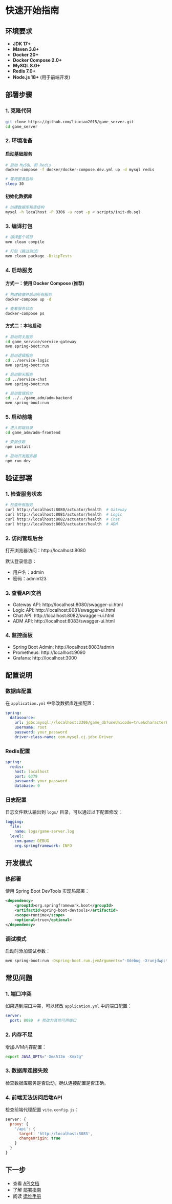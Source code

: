 # 快速开始指南

## 环境要求

- **JDK 17+**
- **Maven 3.8+**
- **Docker 20+**
- **Docker Compose 2.0+**
- **MySQL 8.0+**
- **Redis 7.0+**
- **Node.js 18+** (用于前端开发)

## 部署步骤

### 1. 克隆代码

```bash
git clone https://github.com/liuxiao2015/game_server.git
cd game_server
```

### 2. 环境准备

#### 启动基础服务
```bash
# 启动 MySQL 和 Redis
docker-compose -f docker/docker-compose.dev.yml up -d mysql redis

# 等待服务启动
sleep 30
```

#### 初始化数据库
```bash
# 创建数据库和表结构
mysql -h localhost -P 3306 -u root -p < scripts/init-db.sql
```

### 3. 编译打包

```bash
# 编译整个项目
mvn clean compile

# 打包（跳过测试）
mvn clean package -DskipTests
```

### 4. 启动服务

#### 方式一：使用 Docker Compose (推荐)
```bash
# 构建镜像并启动所有服务
docker-compose up -d

# 查看服务状态
docker-compose ps
```

#### 方式二：本地启动
```bash
# 启动网关服务
cd game_service/service-gateway
mvn spring-boot:run

# 启动逻辑服务
cd ../service-logic
mvn spring-boot:run

# 启动聊天服务
cd ../service-chat
mvn spring-boot:run

# 启动管理后台
cd ../../game_adm/adm-backend
mvn spring-boot:run
```

### 5. 启动前端

```bash
# 进入前端目录
cd game_adm/adm-frontend

# 安装依赖
npm install

# 启动开发服务器
npm run dev
```

## 验证部署

### 1. 检查服务状态

```bash
# 检查所有服务
curl http://localhost:8080/actuator/health  # Gateway
curl http://localhost:8081/actuator/health  # Logic
curl http://localhost:8082/actuator/health  # Chat
curl http://localhost:8083/actuator/health  # ADM
```

### 2. 访问管理后台

打开浏览器访问：http://localhost:8080

默认登录信息：
- 用户名：admin
- 密码：admin123

### 3. 查看API文档

- Gateway API: http://localhost:8080/swagger-ui.html
- Logic API: http://localhost:8081/swagger-ui.html
- Chat API: http://localhost:8082/swagger-ui.html
- ADM API: http://localhost:8083/swagger-ui.html

### 4. 监控面板

- Spring Boot Admin: http://localhost:8083/admin
- Prometheus: http://localhost:9090
- Grafana: http://localhost:3000

## 配置说明

### 数据库配置

在 `application.yml` 中修改数据库连接配置：

```yaml
spring:
  datasource:
    url: jdbc:mysql://localhost:3306/game_db?useUnicode=true&characterEncoding=utf8
    username: root
    password: your_password
    driver-class-name: com.mysql.cj.jdbc.Driver
```

### Redis配置

```yaml
spring:
  redis:
    host: localhost
    port: 6379
    password: your_password
    database: 0
```

### 日志配置

日志文件默认输出到 `logs/` 目录，可以通过以下配置修改：

```yaml
logging:
  file:
    name: logs/game-server.log
  level:
    com.game: DEBUG
    org.springframework: INFO
```

## 开发模式

### 热部署

使用 Spring Boot DevTools 实现热部署：

```xml
<dependency>
    <groupId>org.springframework.boot</groupId>
    <artifactId>spring-boot-devtools</artifactId>
    <scope>runtime</scope>
    <optional>true</optional>
</dependency>
```

### 调试模式

启动时添加调试参数：

```bash
mvn spring-boot:run -Dspring-boot.run.jvmArguments="-Xdebug -Xrunjdwp:transport=dt_socket,server=y,suspend=n,address=5005"
```

## 常见问题

### 1. 端口冲突

如果遇到端口冲突，可以修改 `application.yml` 中的端口配置：

```yaml
server:
  port: 8080  # 修改为其他可用端口
```

### 2. 内存不足

增加JVM内存配置：

```bash
export JAVA_OPTS="-Xms512m -Xmx2g"
```

### 3. 数据库连接失败

检查数据库服务是否启动，确认连接配置是否正确。

### 4. 前端无法访问后端API

检查前端代理配置 `vite.config.js`：

```javascript
server: {
  proxy: {
    '/api': {
      target: 'http://localhost:8083',
      changeOrigin: true
    }
  }
}
```

## 下一步

- 查看 [API文档](../api/API-Reference.md)
- 了解 [部署指南](ProductionDeployment.md)
- 阅读 [运维手册](../operations/Monitoring.md)